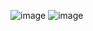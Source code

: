 ![image](https://github.com/user-attachments/assets/b616e460-21bd-4079-ada7-82bc9b0f9f2b)
![image](https://github.com/user-attachments/assets/3d3db647-df3f-42d4-9b8a-6494b692dece)

